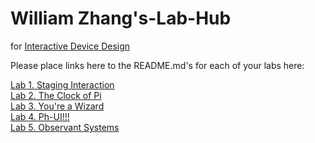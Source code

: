 # William Zhang's-Lab-Hub
for [Interactive Device Design](https://github.com/FAR-Lab/Developing-and-Designing-Interactive-Devices/)

Please place links here to the README.md's for each of your labs here:

[Lab 1. Staging Interaction](Lab%201/) <br>
[Lab 2. The Clock of Pi](Lab%202/) <br>
[Lab 3. You're a Wizard](Lab%203/) <br>
[Lab 4. Ph-UI!!!](Lab%204/) <br>
[Lab 5. Observant Systems](Lab%205/)
